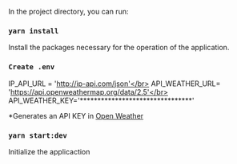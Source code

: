In the project directory, you can run:

### `yarn install`

Install the packages necessary for the operation of the application.

### `Create .env`

IP_API_URL = 'http://ip-api.com/json'</br>
API_WEATHER_URL= 'https://api.openweathermap.org/data/2.5'</br>
API_WEATHER_KEY='********************************'

*Generates an API KEY in <a href="https://openweathermap.org/api">Open Weather</a>

### `yarn start:dev`

Initialize the applicaction
